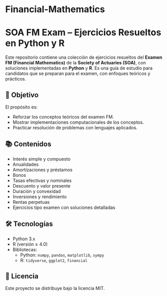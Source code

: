 # Financial-Mathematics

# SOA FM Exam – Ejercicios Resueltos en Python y R

Este repositorio contiene una colección de ejercicios resueltos del **Examen FM (Financial Mathematics)** de la **Society of Actuaries (SOA)**, con soluciones implementadas en **Python** y **R**. Es una guía de estudio para candidatos que se preparan para el examen, con enfoques teóricos y prácticos.

## 🧠 Objetivo

El propósito es:
- Reforzar los conceptos teóricos del examen FM.
- Mostrar implementaciones computacionales de los conceptos.
- Practicar resolución de problemas con lenguajes aplicados.

## 📚 Contenidos

- Interés simple y compuesto
- Anualidades
- Amortizaciones y préstamos
- Bonos
- Tasas efectivas y nominales
- Descuento y valor presente
- Duración y convexidad
- Inversiones y rendimiento
- Rentas perpetuas
- Ejercicios tipo examen con soluciones detalladas

## 🛠 Tecnologías

- Python 3.x
- R (versión ≥ 4.0)
- Bibliotecas:
  - Python: `numpy`, `pandas`, `matplotlib`, `sympy`
  - R: `tidyverse`, `ggplot2`, `financial`

## 📜 Licencia

Este proyecto se distribuye bajo la licencia MIT.

